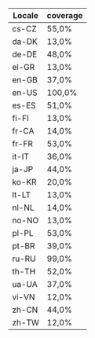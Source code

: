 ﻿| Locale | coverage |
| ------ | -------- |
| cs-CZ | 55,0% |
| da-DK | 13,0% |
| de-DE | 48,0% |
| el-GR | 13,0% |
| en-GB | 37,0% |
| en-US | 100,0% |
| es-ES | 51,0% |
| fi-FI | 13,0% |
| fr-CA | 14,0% |
| fr-FR | 53,0% |
| it-IT | 36,0% |
| ja-JP | 44,0% |
| ko-KR | 20,0% |
| lt-LT | 13,0% |
| nl-NL | 14,0% |
| no-NO | 13,0% |
| pl-PL | 53,0% |
| pt-BR | 39,0% |
| ru-RU | 99,0% |
| th-TH | 52,0% |
| ua-UA | 37,0% |
| vi-VN | 12,0% |
| zh-CN | 44,0% |
| zh-TW | 12,0% |
